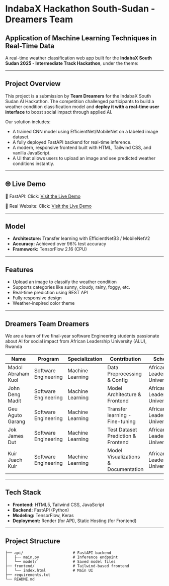 # IndabaX Hackathon South-Sudan - Dreamers Team
## Application of Machine Learning Techniques in Real-Time Data

A real-time weather classification web app built for the **IndabaX South Sudan 2025 - Intermediate Track Hackathon**, under the theme:

---

## Project Overview

This project is a submission by **Team Dreamers** for the IndabaX South Sudan AI Hackathon. The competition challenged participants to build a weather condition classification model and **deploy it with a real-time user interface** to boost social impact through applied AI.

Our solution includes:
- A trained CNN model using EfficientNet/MobileNet on a labeled image dataset.
- A fully deployed FastAPI backend for real-time inference.
- A modern, responsive frontend built with HTML, Tailwind CSS, and vanilla JavaScript.
- A UI that allows users to upload an image and see predicted weather conditions instantly.

---

## 🌐 Live Demo

🔗 FastAPI: Click: [Visit the Live Demo](https://dreamers-weather-classification.onrender.com/docs)

🔗 Real Website: Click: [Visit the Live Demo](https://neon-malabi-b731a8.netlify.app)

---

## Model

- **Architecture:** Transfer learning with EfficientNetB3 / MobileNetV2
- **Accuracy:** Achieved over 96% test accuracy
- **Framework:** TensorFlow 2.16 (CPU)

---

## Features

- Upload an image to classify the weather condition
- Supports categories like sunny, cloudy, rainy, foggy, etc.
- Real-time prediction using REST API
- Fully responsive design
- Weather-inspired color theme

---

## Dreamers Team Dreamers

We are a team of five final-year software Engineering students passionate about AI for social impact from African Leadership University (ALU), Rwanda

| Name                         | Program                | Specialization         | Contribution                              | School
|------------------------------|------------------------|------------------------|-------------------------------------------|------------------------------
| Madol Abraham Kuol           | Software Engineering   | Machine Learning       | Data Preprocessing & Config               | African Leadership Univeristy
| John Deng Madit              | Software Engineering   | Machine Learning       | Model Architecture & Frontend             | African Leadership Univeristy
| Geu Aguto Garang             | Software Engineering   | Machine Learning       | Transfer learning - Fine-tuning           | African Leadership Univeristy
| Jok James Dut                | Software Engineering   | Machine Learning       | Test Dataset Prediction & Frontend        | African Leadership Univeristy
| Kuir Juach Kuir              | Software Engineering   | Machine Learning       | Model Visualizations & Documentation      | African Leadership Univeristy

---

## Tech Stack

- **Frontend:** HTML5, Tailwind CSS, JavaScript
- **Backend:** FastAPI (Python)
- **Modeling:** TensorFlow, Keras
- **Deployment:** Render (for API), Static Hosting (for Frontend)

---

## Project Structure

```plaintext
├── api/                      # FastAPI backend
│   ├── main.py               # Inference endpoint
│   └── model/                # Saved model files
├── frontend/                 # Tailwind-based frontend
│   └── index.html            # Main UI
├── requirements.txt
└── README.md
